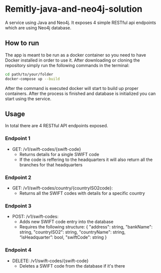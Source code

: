 # **Remitly-java-and-neo4j-solution**

A service using Java and Neo4j. It exposes 4 simple RESTful api endpoints which are using Neo4j database.

## **How to run**

The app is meant to be run as a docker container so you need to have Docker installed in order to use it.
After downloading or cloning the repository simply run the following commands in the terminal:

~~~ bash
cd path/to/your/folder
docker-compose up --build
~~~

After the command is executed docker will start to build up proper containers. After the process is finished and database is initialized you can start using the service.

## **Usage**

In total there are 4 RESTful API endpoints exposed.

### Endpoint 1
* GET: /v1/swift-codes/{swift-code}
    * Returns details for a single SWIFT code
    * If the code is reffering to the headquarters it will also return all the branches for that headquarters
### Endpoint 2
* GET: /v1/swift-codes/country/{countryISO2code}:
    * Returns all the SWIFT codes with details for a specific country
### Endpoint 3
* POST: /v1/swift-codes:
    * Adds new SWIFT code entry into the database
    * Requires the following structure:
        {
        "address": string,
        "bankName": string,
        "countryISO2": string,
        "countryName": string,
        “isHeadquarter”: bool,
        "swiftCode": string
        }
### Endpoint 4
* DELETE: /v1/swift-codes/{swift-code}
    * Deletes a SWIFT code from the database if it's there


